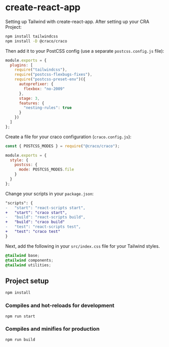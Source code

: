# create-react-app

Setting up Tailwind with create-react-app. After setting up your CRA Project:

```sh
npm install tailwindcss
npm install -D @craco/craco
```

Then add it to your PostCSS config (use a separate `postcss.config.js` file):

```js
module.exports = {
  plugins: [
    require("tailwindcss"),
    require("postcss-flexbugs-fixes"),
    require("postcss-preset-env")({
      autoprefixer: {
        flexbox: "no-2009"
      },
      stage: 3,
      features: {
        "nesting-rules": true
      }
    })
  ]
};
```

Create a file for your craco configuration (`craco.config.js`):

```js
const { POSTCSS_MODES } = require("@craco/craco");

module.exports = {
  style: {
    postcss: {
      mode: POSTCSS_MODES.file
    }
  }
};
```

Change your scripts in your `package.json`:

```diff
"scripts": {
-   "start": "react-scripts start",
+   "start": "craco start",
-   "build": "react-scripts build",
+   "build": "craco build"
-   "test": "react-scripts test",
+   "test": "craco test"
}
```

Next, add the following in your `src/index.css` file for your Tailwind styles.

```css
@tailwind base;
@tailwind components;
@tailwind utilities;
```

## Project setup

```
npm install
```

### Compiles and hot-reloads for development

```
npm run start
```

### Compiles and minifies for production

```
npm run build
```
